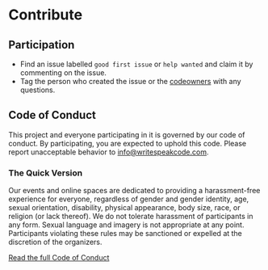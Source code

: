 # Contribute

## Participation

- Find an issue labelled `good first issue` or `help wanted` and claim it by commenting on the issue.
- Tag the person who created the issue or the [codeowners](/.github/codeowners) with any questions.

## Code of Conduct

This project and everyone participating in it is governed by our code of conduct. By participating, you are expected to uphold this code. Please report unacceptable behavior to [info@writespeakcode.com](mailto:info@writespeakcode.com).

### The Quick Version

Our events and online spaces are dedicated to providing a harassment-free experience for everyone, regardless of gender and gender identity, age, sexual orientation, disability, physical appearance, body size, race, or religion (or lack thereof). We do not tolerate harassment of participants in any form. Sexual language and imagery is not appropriate at any point. Participants violating these rules may be sanctioned or expelled at the discretion of the organizers.

[Read the full Code of Conduct](./CODE-OF-CONDUCT.md)
